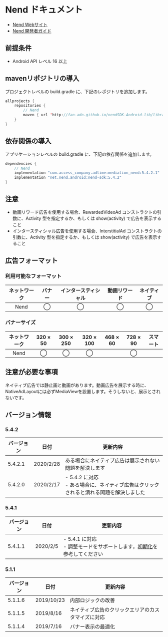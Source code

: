 # Nend ドキュメント
- [Nend Webサイト](https://nend.net/)
- [Nend 開発者ガイド](https://github.com/fan-ADN/nendSDK-Android-pub)

## 前提条件
- Android API レベル 16 以上

## mavenリポジトリの導入
プロジェクトレベルの build.gradle に、下記のレポジトリを追加します。

```java
allprojects {
    repositories {
        // Nend
        maven { url 'http://fan-adn.github.io/nendSDK-Android-lib/library' }
    }
}
```

## 依存関係の導入
アプリケーションレベルの build.gradle に、下記の依存関係を追加します。

```java
dependencies {
    // Nend  
    implementation "com.access_company.adlime:mediation_nend:5.4.2.1"
    implementation "net.nend.android:nend-sdk:5.4.2"
}
```

## 注意
- 動画リワード広告を使用する場合、RewardedVideoAd コンストラクトの引数に、Activity 型を指定するか、もしくは show(activity) で広告を表示すること
- インタースティシャル広告を使用する場合、InterstitialAd コンストラクトの引数に、Activity 型を指定するか、もしくは show(activity) で広告を表示すること

## 広告フォーマット
### 利用可能なフォーマット

|ネットワーク|バナー|インタースティシャル|動画リワード|ネイティブ|
|:------: |:---:|:----------:|:------:|:----:|
| Nend | ◯    | ◯          | ◯      | ◯   |

### バナーサイズ
|ネットワーク |320 × 50 |300 × 250 |320 × 100 |468 × 60 |728 × 90  |スマート |
|:------:|:-----:|:------:|:------:|:-----:|:------:|:----:|
| Nend   | ◯     | ◯      | ◯      |       | ◯      |      |

## 注意が必要な事項
ネイティブ広告では静止画と動画があります。動画広告を展示する時に、NativeAdLayoutには必ずMediaViewを設置します。そうしないと、展示とされないです。

## バージョン情報

### 5.4.2
| バージョン    | 日付        | 更新内容                      |
|-------------|-------------|------------------------------|
| 5.4.2.1     | 2020/2/28   | ある場合にネイティブ広告は展示されない問題を解決します |
| 5.4.2.0     | 2020/2/17   | - 5.4.2 に対応<br>- ある場合に、ネイティブ広告はクリックされると潰れる問題を解決しました |

### 5.4.1
| バージョン    | 日付        | 更新内容                      |
|-------------|-------------|------------------------------|
| 5.4.1.1     | 2020/2/5    | - 5.4.1 に対応<br>- 調整モードをサポートします，[初期化](./init.md)を参考してください |

### 5.1.1
| バージョン    | 日付        | 更新内容                      |
|-------------|-------------|-----------------------------|
| 5.1.1.6     | 2019/10/23  | 内部ロジックの改善 |
| 5.1.1.5     | 2019/8/16   | ネイティブ広告のクリックエリアのカスタマイズに対応 |
| 5.1.1.4     | 2019/7/16   | バナー表示の最適化 |